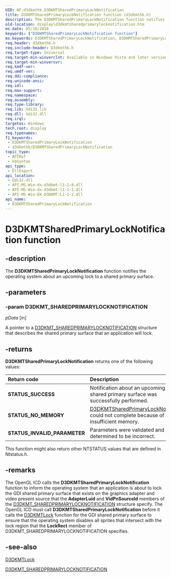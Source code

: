 ```yaml
---
UID: NF:d3dkmthk.D3DKMTSharedPrimaryLockNotification
title: D3DKMTSharedPrimaryLockNotification function (d3dkmthk.h)
description: The D3DKMTSharedPrimaryLockNotification function notifies the operating system about an upcoming lock to a shared primary surface.
old-location: display\d3dkmtsharedprimarylocknotification.htm
ms.date: 05/10/2018
keywords: ["D3DKMTSharedPrimaryLockNotification function"]
ms.keywords: D3DKMTSharedPrimaryLockNotification, D3DKMTSharedPrimaryLockNotification function [Display Devices], OpenGL_Functions_a6696797-0a53-4687-8a70-4878b550fa03.xml, d3dkmthk/D3DKMTSharedPrimaryLockNotification, display.d3dkmtsharedprimarylocknotification
req.header: d3dkmthk.h
req.include-header: D3dkmthk.h
req.target-type: Universal
req.target-min-winverclnt: Available in Windows Vista and later versions of the Windows operating systems.
req.target-min-winversvr: 
req.kmdf-ver: 
req.umdf-ver: 
req.ddi-compliance: 
req.unicode-ansi: 
req.idl: 
req.max-support: 
req.namespace: 
req.assembly: 
req.type-library: 
req.lib: Gdi32.lib
req.dll: Gdi32.dll
req.irql: 
targetos: Windows
tech.root: display
req.typenames: 
f1_keywords:
 - D3DKMTSharedPrimaryLockNotification
 - d3dkmthk/D3DKMTSharedPrimaryLockNotification
topic_type:
 - APIRef
 - kbSyntax
api_type:
 - DllExport
api_location:
 - Gdi32.dll
 - API-MS-Win-dx-d3dkmt-l1-1-0.dll
 - API-MS-Win-dx-d3dkmt-l1-1-1.dll
 - API-MS-Win-DX-D3DKMT-L1-1-2.dll
api_name:
 - D3DKMTSharedPrimaryLockNotification
---
```


# D3DKMTSharedPrimaryLockNotification function


## -description

The <b>D3DKMTSharedPrimaryLockNotification</b> function notifies the operating system about an upcoming lock to a shared primary surface.

## -parameters

### -param D3DKMT_SHAREDPRIMARYLOCKNOTIFICATION

*pData* [in]

A pointer to a <a href="/windows-hardware/drivers/ddi/d3dkmthk/ns-d3dkmthk-_d3dkmt_sharedprimarylocknotification">D3DKMT_SHAREDPRIMARYLOCKNOTIFICATION</a> structure that describes the shared primary surface that an application will lock.

## -returns

<b>D3DKMTSharedPrimaryLockNotification</b> returns one of the following values:

| **Return code** | **Description** | 
|:--|:--|
| **STATUS_SUCCESS** | Notification about an upcoming lock to a shared primary surface was successfully performed. | 
| **STATUS_NO_MEMORY** | [D3DKMTSharedPrimaryLockNotification]() could not complete because of insufficient memory. | 
| **STATUS_INVALID_PARAMETER** | Parameters were validated and determined to be incorrect. |

This function might also return other NTSTATUS values that are defined in Ntstatus.h.

## -remarks

The OpenGL ICD calls the <b>D3DKMTSharedPrimaryLockNotification</b> function to inform the operating system that an application is about to lock the GDI shared primary surface that exists on the graphics adapter and video present source that the <b>AdapterLuid</b> and <b>VidPnSourceId</b> members of the <a href="/windows-hardware/drivers/ddi/d3dkmthk/ns-d3dkmthk-_d3dkmt_sharedprimarylocknotification">D3DKMT_SHAREDPRIMARYLOCKNOTIFICATION</a> structure specify. The OpenGL ICD must call <b>D3DKMTSharedPrimaryLockNotification</b> before it calls the <a href="/windows-hardware/drivers/ddi/d3dkmthk/nf-d3dkmthk-d3dkmtlock">D3DKMTLock</a> function for the GDI shared primary surface to ensure that the operating system disables all sprites that intersect with the lock region that the <b>LockRect</b> member of D3DKMT_SHAREDPRIMARYLOCKNOTIFICATION specifies.

## -see-also

<a href="/windows-hardware/drivers/ddi/d3dkmthk/nf-d3dkmthk-d3dkmtlock">D3DKMTLock</a>



<a href="/windows-hardware/drivers/ddi/d3dkmthk/ns-d3dkmthk-_d3dkmt_sharedprimarylocknotification">D3DKMT_SHAREDPRIMARYLOCKNOTIFICATION</a>
